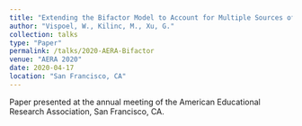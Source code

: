 ```yaml
---
title: "Extending the Bifactor Model to Account for Multiple Sources of Measurement Error"
author: "Vispoel, W., Kilinc, M., Xu, G."
collection: talks
type: "Paper"
permalink: /talks/2020-AERA-Bifactor
venue: "AERA 2020"
date: 2020-04-17
location: "San Francisco, CA"
---
```



Paper presented at the annual meeting of the American Educational Research Association, San Francisco, CA.
